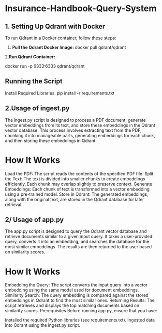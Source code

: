 # Insurance-Handbook-Query-System

## 1. Setting Up Qdrant with Docker

To run Qdrant in a Docker container, follow these steps:

1. **Pull the Qdrant Docker Image:**
      docker pull qdrant/qdrant

2.**Run Qdrant Container:**

   docker run -p 6333:6333 qdrant/qdrant


## Running the Script
Install Required Libraries: pip install -r requirements.txt

## 2.Usage of ingest.py
The ingest.py script is designed to process a PDF document, generate vector embeddings from its text, and store these embeddings in the Qdrant vector database. This process involves extracting text from the PDF, chunking it into manageable parts, generating embeddings for each chunk, and then storing these embeddings in Qdrant.

# How It Works
Load the PDF: The script reads the contents of the specified PDF file.
Split the Text: The text is divided into smaller chunks to create embeddings efficiently. Each chunk may overlap slightly to preserve context.
Generate Embeddings: Each chunk of text is transformed into a vector embedding using a pre-trained model.
Store in Qdrant: The generated embeddings, along with the original text, are stored in the Qdrant database for later retrieval.

## 2/ Usage of app.py
The app.py script is designed to query the Qdrant vector database and retrieve documents similar to a given input query. It takes a user-provided query, converts it into an embedding, and searches the database for the most similar embeddings. The results are then returned to the user based on similarity scores.

# How It Works
Embedding the Query: The script converts the input query into a vector embedding using the same model used for document embeddings.
Similarity Search: The query embedding is compared against the stored embeddings in Qdrant to find the most similar ones.
Returning Results: The script retrieves and displays the top matching documents based on similarity scores.
Prerequisites
Before running app.py, ensure that you have:

Installed the required Python libraries (see requirements.txt).
Ingested data into Qdrant using the ingest.py script.
